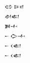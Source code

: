 <div class='block'>
<div class='line'>𒌌 𒄿𒁀</div>
<div class='line'>𒀠𒅗</div>
<div class='line'>𒀉𒋾</div>
<div class='line'>𒀸 𒀖𒋾</div>
<div class='line'>𒀸 𒌋𒅗</div>
<div class='line'>𒀸 𒌋𒅗</div>
</div>